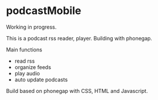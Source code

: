 podcastMobile
=============

Working in progress. 

This is a podcast rss reader, player. Building with phonegap.

Main functions

- read rss
- organize feeds
- play audio
- auto update podcasts
 
Build based on phonegap with CSS, HTML and Javascript.
